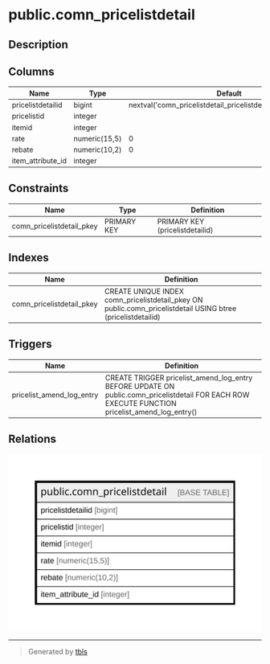 # public.comn_pricelistdetail

## Description

## Columns

| Name | Type | Default | Nullable | Children | Parents | Comment |
| ---- | ---- | ------- | -------- | -------- | ------- | ------- |
| pricelistdetailid | bigint | nextval('comn_pricelistdetail_pricelistdetailid_seq'::regclass) | false |  |  |  |
| pricelistid | integer |  | true |  |  |  |
| itemid | integer |  | true |  |  |  |
| rate | numeric(15,5) | 0 | true |  |  |  |
| rebate | numeric(10,2) | 0 | true |  |  |  |
| item_attribute_id | integer |  | true |  |  |  |

## Constraints

| Name | Type | Definition |
| ---- | ---- | ---------- |
| comn_pricelistdetail_pkey | PRIMARY KEY | PRIMARY KEY (pricelistdetailid) |

## Indexes

| Name | Definition |
| ---- | ---------- |
| comn_pricelistdetail_pkey | CREATE UNIQUE INDEX comn_pricelistdetail_pkey ON public.comn_pricelistdetail USING btree (pricelistdetailid) |

## Triggers

| Name | Definition |
| ---- | ---------- |
| pricelist_amend_log_entry | CREATE TRIGGER pricelist_amend_log_entry BEFORE UPDATE ON public.comn_pricelistdetail FOR EACH ROW EXECUTE FUNCTION pricelist_amend_log_entry() |

## Relations

![er](public.comn_pricelistdetail.svg)

---

> Generated by [tbls](https://github.com/k1LoW/tbls)
